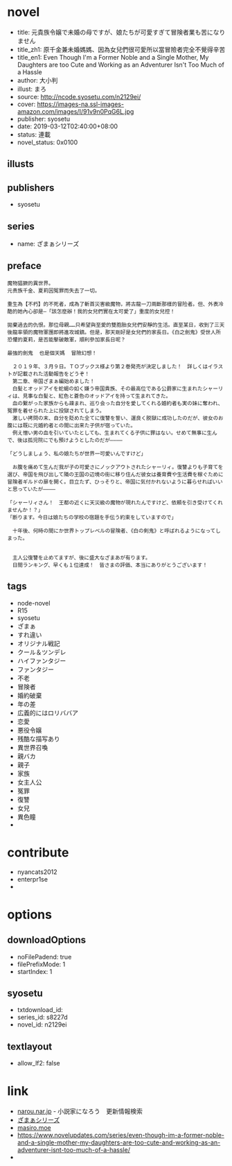 # novel

- title: 元貴族令嬢で未婚の母ですが、娘たちが可愛すぎて冒険者業も苦になりません
- title_zh1: 原千金兼未婚媽媽、因為女兒們很可愛所以當冒險者完全不覺得辛苦
- title_en1: Even Though I'm a Former Noble and a Single Mother, My Daughters are too Cute and Working as an Adventurer Isn't Too Much of a Hassle
- author: 大小判
- illust:  まろ
- source: http://ncode.syosetu.com/n2129ei/
- cover: https://images-na.ssl-images-amazon.com/images/I/91v9n0PqG6L.jpg
- publisher: syosetu
- date: 2019-03-12T02:40:00+08:00
- status: 連載
- novel_status: 0x0100

## illusts


## publishers

- syosetu

## series

- name: ざまぁシリーズ

## preface


```
魔物猖獗的異世界。
元贵族千金、夏莉因冤罪而失去了一切。

重生為【不朽】的不死者，成為了斬首災害級魔物，將古龍一刀兩斷那樣的冒险者。但、外表冷酷的她內心卻是—「該怎麼辦！我的女兒們實在太可愛了」重度的女兒控！

拋棄過去的仇恨。那位母親……只希望與至愛的雙胞胎女兒們安靜的生活。直至某日，收到了三天後龍率領的魔物軍團即將進攻城鎮。但是，那天剛好是女兒們的家長日。《白之劍鬼》受世人所恐懼的夏莉，是否能擊破敵軍，順利參加家長日呢？

最強的劍鬼  也是個天媽  冒險幻想！

　２０１９年、３月９日。ＴＯブックス様より第２巻発売が決定しました！　詳しくはイラストが記載された活動報告をどうぞ！
　第二章、帝国ざまぁ編始めました！
　白髪とオッドアイを蛇蝎の如く嫌う帝国貴族、その最高位である公爵家に生まれたシャーリィは、見事な白髪と、紅色と蒼色のオッドアイを持って生まれてきた。
　血の繋がった家族からも疎まれ、巡り会った自分を愛してくれる婚約者も実の妹に奪われ、冤罪を着せられた上に投獄されてしまう。
　激しい拷問の末、自分を貶めた全てに復讐を誓い、運良く脱獄に成功したのだが、彼女のお腹には既に元婚約者との間に出来た子供が宿っていた。
　例え憎い男の血を引いていたとしても、生まれてくる子供に罪はない。せめて無事に生んで、後は孤児院にでも預けようとしたのだが――――

「どうしましょう、私の娘たちが世界一可愛いんですけど」

　お腹を痛めて生んだ我が子の可愛さにノックアウトされたシャーリィ。復讐よりも子育てを選び、帝国を飛び出して隣の王国の辺境の街に移り住んだ彼女は養育費や生活費を稼ぐために冒険者ギルドの扉を開く。目立たず、ひっそりと、帝国に気付かれないように暮らせればいいと思っていたが――――

「シャーリィさん！　王都の近くに天災級の魔物が現れたんですけど、依頼を引き受けてくれませんか！？」
「断ります。今日は娘たちの学校の宿題を手伝う約束をしていますので」

　十年後、何時の間にか世界トップレベルの冒険者、《白の剣鬼》と呼ばれるようになってしまった。


　主人公復讐を止めてますが、後に盛大なざまあが有ります。
　日間ランキング、早くも１位達成！　皆さまの評価、本当にありがとうございます！
```

## tags

- node-novel
- R15
- syosetu
- ざまぁ
- すれ違い
- オリジナル戦記
- クール＆ツンデレ
- ハイファンタジー
- ファンタジー
- 不老
- 冒険者
- 婚約破棄
- 年の差
- 広義的にはロリババア
- 恋愛
- 悪役令嬢
- 残酷な描写あり
- 異世界召喚
- 親バカ
- 親子
- 家族
- 女主人公
- 冤罪
- 復讐
- 女兒
- 異色瞳
-

# contribute

- nyancats2012
- enterpr1se
- 

# options

## downloadOptions

- noFilePadend: true
- filePrefixMode: 1
- startIndex: 1

## syosetu

- txtdownload_id:
- series_id: s8227d
- novel_id: n2129ei

## textlayout

- allow_lf2: false

# link

- [narou.nar.jp](https://narou.nar.jp/search.php?text=n2129ei&novel=all&genre=all&new_genre=all&length=0&down=0&up=100) - 小説家になろう　更新情報検索
- [ざまぁシリーズ](http://ncode.syosetu.com/s8227d/)
- [masiro.moe](https://masiro.moe/forum.php?mod=forumdisplay&fid=130&page=1)
- https://www.novelupdates.com/series/even-though-im-a-former-noble-and-a-single-mother-my-daughters-are-too-cute-and-working-as-an-adventurer-isnt-too-much-of-a-hassle/
- 


